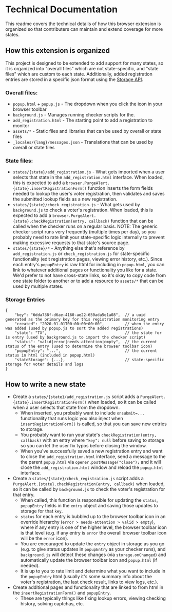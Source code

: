 # Technical Documentation
This readme covers the technical details of how this browser extension
is organized so that contributers can maintain and extend coverage for
more states.

## How this extension is organized
This project is designed to be extended to add support for many states,
so it is organized into "overall files" which are not state-specific, and
"state files" which are custom to each state. Additionally, added
registration entries are stored in a specific json format using the
[Storage API](https://developer.mozilla.org/en-US/docs/Mozilla/Add-ons/WebExtensions/API/storage).

### Overall files:
* `popup.html` + `popup.js` - The dropdown when you click the icon in your browser toolbar
* `background.js` - Manages running checker scripts for the.
* `add_registration.html` - The starting point to add a registration to monitor
* `assets/*` - Static files and libraries that can be used by overall or state files
* `_locales/{lang}/messages.json` - Translations that can be used by overall or state files

### State files:
* `states/{state}/add_registration.js` - What gets imported when a user selects that state in the `add_registration.html` interface. When loaded, this is expected to add a `browser.PurgeAlert.{state}.insertRegistrationForm()` function inserts the form fields needed to lookup the user's voter registration, then validates and saves the submitted lookup fields as a new registration.
* `states/{state}/check_registration.js` - What gets used by `background.js` to check a voter's registration. When loaded, this is expected to add a `browser.PurgeAlert.{state}.checkRegistration(entry, callback)` function that can be called when the checker runs on a regular basis. NOTE: The generic checker script runs very frequently (multiple times per day), so you probably need to rate limit your state-specific logic internally to prevent making excessive requests to that state's source page.
* `states/{state}/*` - Anything else that's reference by `add_registration.js` or `check_registration.js` for state-specific functionality (edit registration pages, viewing error history, etc.). Since each entry's `popupEntry` is raw html for including in `popup.html`, you can link to whatever additional pages or functionality you like for a state. We'd prefer to not have cross-state links, so it's okay to copy code from one state folder to another or to add a resource to `assets/*` that can be used by multiple states.

### Storage Entries
```
{
    "key": "6dda738f-d6ae-4160-ae22-650ada5e1a08",  // a uuid generated as the primary key for this registration monitoring entry
    "created": "2020-01-01T00:00:00+00:00",         // when the entry was added (used by popup.js to sort the added registrations)
    "state": "TX",                                  // the state for is entry (used by background.js to import the checker script)
    "status": "valid|error|needs-attention|empty",  // the current status of the entry (used to determine the browser toolbar icon)
    "popupEntry": "...",                            // the current status in html (included in popup.html)
    "stateStorage": {...},                          // state-specific storage for voter details and logs
}
```

## How to write a new state
* Create a `states/{state}/add_registration.js` script adds a `PurgeAlert.{state}.insertRegistrationForm()` when loaded, so it can be called when a user selects that state from the dropdown.
  * When inserted, you probably want to include `onsubmit=...` functionality that runs logic you also inject when `insertRegistrationForm()` is called, so that you can save new entries to storage.
  * You probably want to run your state's `checkRegistration(entry, callback)` with an entry where `"key": null` before saving to storage so you can let the user fix typos before closing the window.
  * When you've successfully saved a new registration entry and want to close the `add_registration.html` interface, send a message to the the parent `popup.html` via `opener.postMessage("close");` and it will close the `add_registration.html` window and reload the `popup.html` interface.
* Create a `states/{state}/check_registration.js` script adds a `PurgeAlert.{state}.checkRegistration(entry, callback)` when loaded, so it can be called by `background.js` to check the voter's registration for that entry.
  * When called, this function is responsible for updating the `status`, `popupEntry` fields in the `entry` object and saving those updates to storage for that `key`.
  * `status` for each entry is bubbled up to the browser toolbar icon in an override hierarchy (`error > needs-attention > valid > empty`), where if any entry is one of the higher level, the browser toolbar icon is that level (e.g. if any entry is `error` the overall browser toolbar icon will be the `error` icon).
  * You are encouraged to update the `entry` object in storage as you go (e.g. to give status updates in `popupEntry` as your checker runs), and `background.js` will detect these changes (via `storage.onChanged`) and automatically update the browser toolbar icon and `popup.html` (if needed).
  * It is up to you to rate limit and determine what you want to include in the `popupEntry` html (usually it's some summary info about the voter's registration, the last check result, links to view logs, etc.).
* Create additional pages and functionality that are linked to from html in the `insertRegistrationForm()` and `popupEntry`.
  * These are typically things like fixing lookup errors, viewing checking history, solving captchas, etc.

